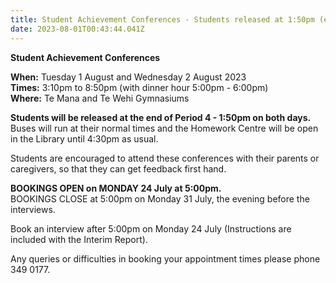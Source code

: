 ```yaml
---
title: Student Achievement Conferences - Students released at 1:50pm (end of Period 4)
date: 2023-08-01T00:43:44.041Z
---
```

**Student Achievement Conferences**

**When:** Tuesday 1 August and Wednesday 2 August 2023  
**Times:** 3:10pm to 8:50pm (with dinner hour 5:00pm - 6:00pm)  
**Where:** Te Mana and Te Wehi Gymnasiums

**Students will be released at the end of Period 4 - 1:50pm on both days.**  
Buses will run at their normal times and the Homework Centre will be open in the Library until 4:30pm as usual.  

Students are encouraged to attend these conferences with their parents or caregivers, so that they can get feedback first hand.  

**BOOKINGS OPEN on MONDAY 24 July at 5:00pm.**  
BOOKINGS CLOSE at 5:00pm on Monday 31 July, the evening before the interviews.  

Book an interview after 5:00pm on Monday 24 July (Instructions are included with the Interim Report).  

Any queries or difficulties in booking your appointment times please phone 349 0177.



